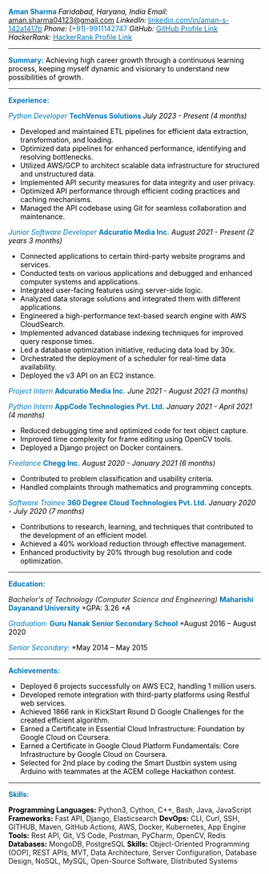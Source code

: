 **<span style="color:#0077B6;">Aman Sharma</span>**
*<span style="color:#000;">Faridabad, Haryana, India</span>*
*<span style="color:#000;">Email:</span>* aman.sharma04123@gmail.com
*<span style="color:#000;">LinkedIn:</span>* [<span style="color:#0077B6;">linkedin.com/in/aman-s-142a1417b</span>](https://www.linkedin.com/in/aman-s-142a1417b)
*<span style="color:#000;">Phone:</span>* (<span style="color:#0077B6;">+91)-9911142747</span>
*<span style="color:#000;">GitHub:</span>* [<span style="color:#0077B6;">GitHub Profile Link</span>](https://github.com/yourgithubusername)
*<span style="color:#000;">HackerRank:</span>* [<span style="color:#0077B6;">HackerRank Profile Link</span>](https://www.hackerrank.com/yourhackerrankusername)

---

**<span style="color:#0077B6;">Summary:</span>**
<span style="color:#000;">Achieving high career growth through a continuous learning process, keeping myself dynamic and visionary to understand new possibilities of growth.</span>

---

**<span style="color:#0077B6;">Experience:</span>**

*<span style="color:#0077B6;">Python Developer</span>*
    **<span style="color:#0077B6;">TechVenus Solutions</span>**
     *<span style="color:#000;">July 2023 - Present (4 months)</span>*
- <span style="color:#000;">Developed and maintained ETL pipelines for efficient data extraction, transformation, and loading.</span>
- <span style="color:#000;">Optimized data pipelines for enhanced performance, identifying and resolving bottlenecks.</span>
- <span style="color:#000;">Utilized AWS/GCP to architect scalable data infrastructure for structured and unstructured data.</span>
- <span style="color:#000;">Implemented API security measures for data integrity and user privacy.</span>
- <span style="color:#000;">Optimized API performance through efficient coding practices and caching mechanisms.</span>
- <span style="color:#000;">Managed the API codebase using Git for seamless collaboration and maintenance.</span>

*<span style="color:#0077B6;">Junior Software Developer</span>*
    **<span style="color:#0077B6;">Adcuratio Media Inc.</span>**
    *<span style="color:#000;">August 2021 - Present (2 years 3 months)</span>*
- <span style="color:#000;">Connected applications to certain third-party website programs and services.</span>
- <span style="color:#000;">Conducted tests on various applications and debugged and enhanced computer systems and applications.</span>
- <span style="color:#000;">Integrated user-facing features using server-side logic.</span>
- <span style="color:#000;">Analyzed data storage solutions and integrated them with different applications.</span>
- <span style="color:#000;">Engineered a high-performance text-based search engine with AWS CloudSearch.</span>
- <span style="color:#000;">Implemented advanced database indexing techniques for improved query response times.</span>
- <span style="color:#000;">Led a database optimization initiative, reducing data load by 30x.</span>
- <span style="color:#000;">Orchestrated the deployment of a scheduler for real-time data availability.</span>
- <span style="color:#000;">Deployed the v3 API on an EC2 instance.</span>

*<span style="color:#0077B6;">Project Intern</span>*
    **<span style="color:#0077B6;">Adcuratio Media Inc.</span>**
    *<span style="color:#000;">June 2021 - August 2021 (3 months)</span>*

*<span style="color:#0077B6;">Python Intern</span>*
    **<span style="color:#0077B6;">AppCode Technologies Pvt. Ltd.</span>**
    *<span style="color:#000;">January 2021 - April 2021 (4 months)</span>*
- <span style="color:#000;">Reduced debugging time and optimized code for text object capture.</span>
- <span style="color:#000;">Improved time complexity for frame editing using OpenCV tools.</span>
- <span style="color:#000;">Deployed a Django project on Docker containers.</span>

*<span style="color:#0077B6;">Freelance</span>*
    **<span style="color:#0077B6;">Chegg Inc.</span>**
    *<span style="color:#000;">August 2020 - January 2021 (6 months)</span>*
- <span style="color:#000;">Contributed to problem classification and usability criteria.</span>
- <span style="color:#000;">Handled complaints through mathematics and programming concepts.</span>

*<span style="color:#0077B6;">Software Trainee</span>*
    **<span style="color:#0077B6;">360 Degree Cloud Technologies Pvt. Ltd.</span>**
    *<span style="color:#000;">January 2020 - July 2020 (7 months)</span>*
- <span style="color:#000;">Contributions to research, learning, and techniques that contributed to the development of an efficient model.</span>
- <span style="color:#000;">Achieved a 40% workload reduction through effective management.</span>
- <span style="color:#000;">Enhanced productivity by 20% through bug resolution and code optimization.</span>

---

**<span style="color:#0077B6;">Education:</span>**

*Bachelor's of Technology (Computer Science and Engineering)*
    **<span style="color:#0077B6;">Maharishi Dayanand University</span>**
    *<span style="color:#000;">GPA: 3.26</span>
    *<span style="color:#000;">+A*</span>

*<span style="color:#0077B6;">Graduation:</span>*
    **<span style="color:#0077B6;">Guru Nanak Senior Secondary School</span>**
    *<span style="color:#000;">August 2016 – August 2020</span>

*<span style="color:#0077B6;">Senior Secondary:</span>*
    *<span style="color:#000;">May 2014 – May 2015</span>

---

**<span style="color:#0077B6;">Achievements:</span>**
- <span style="color:#000;">Deployed 6 projects successfully on AWS EC2, handling 1 million users.</span>
- <span style="color:#000;">Developed remote integration with third-party platforms using Restful web services.</span>
- <span style="color:#000;">Achieved 1866 rank in KickStart Round D Google Challenges for the created efficient algorithm.</span>
- <span style="color:#000;">Earned a Certificate in Essential Cloud Infrastructure: Foundation by Google Cloud on Coursera.</span>
- <span style="color:#000;">Earned a Certificate in Google Cloud Platform Fundamentals: Core Infrastructure by Google Cloud on Coursera.</span>
- <span style="color:#000;">Selected for 2nd place by coding the Smart Dustbin system using Arduino with teammates at the ACEM college Hackathon contest.</span>

---

**<span style="color:#0077B6;">Skills:</span>**

**<span style="color:#000;">Programming Languages:</span>** Python3, Cython, C++, Bash, Java, JavaScript
**<span style="color:#000;">Frameworks:</span>** Fast API, Django, Elasticsearch
**<span style="color:#000;">DevOps:</span>** CLI, Curl, SSH, GITHUB, Maven, GitHub Actions, AWS, Docker, Kubernetes, App Engine
**<span style="color:#000;">Tools:</span>** Rest API, Git, VS Code, Postman, PyCharm, OpenCV, Redis
**<span style="color:#000;">Databases:</span>** MongoDB, PostgreSQL
**<span style="color:#000;">Skills:</span>** Object-Oriented Programming (OOP), REST APIs, MVT, Data Architecture, Server Configuration, Database Design, NoSQL, MySQL, Open-Source Software, Distributed Systems
